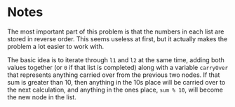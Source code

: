 # Notes

The most important part of this problem is that the numbers in each
list are stored in reverse order. This seems useless at first, but
it actually makes the problem a lot easier to work with.

The basic idea is to iterate through `l1` and `l2` at the same time,
adding both values together (or `0` if that list is completed) along
with a variable `carryOver` that represents anything carried over from
the previous two nodes. If that sum is greater than 10, then anything
in the 10s place will be carried over to the next calculation, and
anything in the ones place, `sum % 10`, will become the new node in the list.
